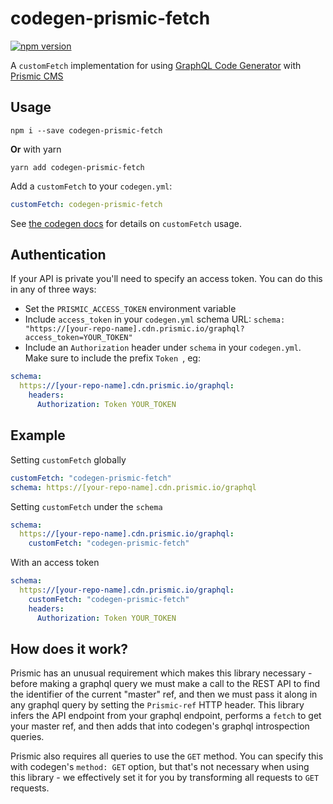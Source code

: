 # codegen-prismic-fetch

[![npm version](https://badge.fury.io/js/codegen-prismic-fetch.svg)](https://badge.fury.io/js/codegen-prismic-fetch)

A `customFetch` implementation for using [GraphQL Code Generator](https://graphql-code-generator.com/) with [Prismic CMS](https://prismic.io)

## Usage

```shell
npm i --save codegen-prismic-fetch
```

**Or** with yarn

```shell
yarn add codegen-prismic-fetch
```

Add a `customFetch` to your `codegen.yml`:

```yaml
customFetch: codegen-prismic-fetch
```

See [the codegen docs](https://graphql-code-generator.com/docs/getting-started/schema-field/#customfetch) for details
on `customFetch` usage.

## Authentication

If your API is private you'll need to specify an access token. You can do this in any of three ways:

- Set the `PRISMIC_ACCESS_TOKEN` environment variable
- Include `access_token` in your `codegen.yml` schema URL: `schema: "https://[your-repo-name].cdn.prismic.io/graphql?access_token=YOUR_TOKEN"`
- Include an `Authorization` header under `schema` in your `codegen.yml`. Make sure to include the prefix `Token `, eg:

```yaml
schema:
  https://[your-repo-name].cdn.prismic.io/graphql:
    headers:
      Authorization: Token YOUR_TOKEN
```

## Example

Setting `customFetch` globally

```yaml
customFetch: "codegen-prismic-fetch"
schema: https://[your-repo-name].cdn.prismic.io/graphql
```

Setting `customFetch` under the `schema`

```yaml
schema:
  https://[your-repo-name].cdn.prismic.io/graphql:
    customFetch: "codegen-prismic-fetch"
```

With an access token

```yaml
schema:
  https://[your-repo-name].cdn.prismic.io/graphql:
    customFetch: "codegen-prismic-fetch"
    headers:
      Authorization: Token YOUR_TOKEN
```

## How does it work?

Prismic has an unusual requirement which makes this library necessary - before making a graphql query we must make a call to
the REST API to find the identifier of the current "master" ref, and then we must pass it along in any graphql query
by setting the `Prismic-ref` HTTP header. This library infers the API endpoint from your graphql endpoint, performs a
`fetch` to get your master ref, and then adds that into codegen's graphql introspection queries.

Prismic also requires all queries to use the `GET` method. You can specify this with codegen's `method: GET` option,
but that's not necessary when using this library - we effectively set it for you by transforming all requests to `GET`
requests.
